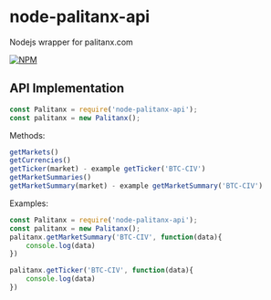# node-palitanx-api
Nodejs wrapper for palitanx.com


[![NPM](https://nodei.co/npm/node-palitanx-api.png?downloads=true&downloadRank=true&stars=true)](https://nodei.co/npm/node-palitanx-api/)

## API Implementation

```javascript
const Palitanx = require('node-palitanx-api');
const palitanx = new Palitanx();
```

Methods:

```javascript
getMarkets()
getCurrencies()
getTicker(market) - example getTicker('BTC-CIV')
getMarketSummaries()
getMarketSummary(market) - example getMarketSummary('BTC-CIV')
```

Examples:
```javascript
const Palitanx = require('node-palitanx-api');
const palitanx = new Palitanx();
palitanx.getMarketSummary('BTC-CIV', function(data){
	console.log(data)
})

palitanx.getTicker('BTC-CIV', function(data){
	console.log(data)
})
```